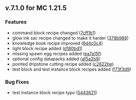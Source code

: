 ## v.7.1.0  for MC 1.21.5
### Features

* command block recipe changed ([7cff1b1](https://github.com/XxRexRaptorxX/Uncrafted/commit/7cff1b1337334fa8327c5d7addbcd4d7fd6f2441))
* glow ink sac recipe changed to make it harder ([379b988](https://github.com/XxRexRaptorxX/Uncrafted/commit/379b988468dee9521ea24cf72eb7fc44d83baf8c))
* knowledge book recipe improved ([6d4c0c4](https://github.com/XxRexRaptorxX/Uncrafted/commit/6d4c0c4946ecc5884278b7b753710896662d7519))
* light block recipe added ([d180bd1](https://github.com/XxRexRaptorxX/Uncrafted/commit/d180bd183db12dff878a5326fbc0890928f6a6d5))
* missing spawn egg recipes added ([ea7a15f](https://github.com/XxRexRaptorxX/Uncrafted/commit/ea7a15f7480a9260cbece76332191c802f349081))
* optional config datapacks added ([af5a2b9](https://github.com/XxRexRaptorxX/Uncrafted/commit/af5a2b9bc7bd62a3b83c5d634fff2d8a5d43a460))
* pointed dripstone cutting recipe added ([c2622be](https://github.com/XxRexRaptorxX/Uncrafted/commit/c2622bea2d220f614b573ece8502dac9d8526edc))
* test block and test instance block recipes added ([f73f3d9](https://github.com/XxRexRaptorxX/Uncrafted/commit/f73f3d9e81aa76aa8487cc6ff66b89f7506ab88f))

### Bug Fixes

* test instance block recipe typo ([5443621](https://github.com/XxRexRaptorxX/Uncrafted/commit/544362126f9580017aa694b8b56cca8363784488))
